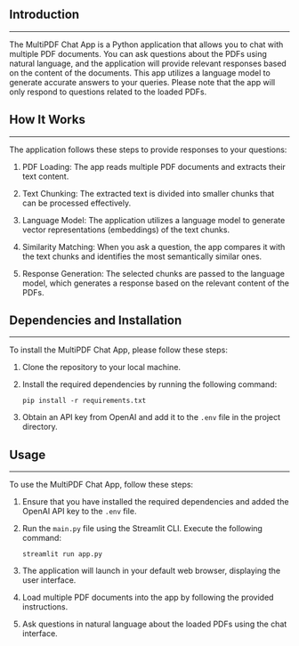 ## Introduction
------------
The MultiPDF Chat App is a Python application that allows you to chat with multiple PDF documents. You can ask questions about the PDFs using natural language, and the application will provide relevant responses based on the content of the documents. This app utilizes a language model to generate accurate answers to your queries. Please note that the app will only respond to questions related to the loaded PDFs.

## How It Works
------------


The application follows these steps to provide responses to your questions:

1. PDF Loading: The app reads multiple PDF documents and extracts their text content.

2. Text Chunking: The extracted text is divided into smaller chunks that can be processed effectively.

3. Language Model: The application utilizes a language model to generate vector representations (embeddings) of the text chunks.

4. Similarity Matching: When you ask a question, the app compares it with the text chunks and identifies the most semantically similar ones.

5. Response Generation: The selected chunks are passed to the language model, which generates a response based on the relevant content of the PDFs.

## Dependencies and Installation
----------------------------
To install the MultiPDF Chat App, please follow these steps:

1. Clone the repository to your local machine.

2. Install the required dependencies by running the following command:
   ```
   pip install -r requirements.txt
   ```

3. Obtain an API key from OpenAI and add it to the `.env` file in the project directory.

## Usage
-----
To use the MultiPDF Chat App, follow these steps:

1. Ensure that you have installed the required dependencies and added the OpenAI API key to the `.env` file.

2. Run the `main.py` file using the Streamlit CLI. Execute the following command:
   ```
   streamlit run app.py
   ```

3. The application will launch in your default web browser, displaying the user interface.

4. Load multiple PDF documents into the app by following the provided instructions.

5. Ask questions in natural language about the loaded PDFs using the chat interface.

